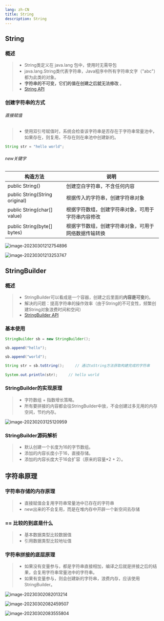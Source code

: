 ```yaml
---
lang: zh-CN
title: String
description: String
---
```


## String

### 概述

> - String类定义在 java.lang 包中，使用时无需导包
> - java.lang.String类代表字符串，Java程序中所有字符串文字（"abc"）都为此类的对象。
> - **字符串的不可变，它们的值在创建之后就无法修改** 。
> - [String API](https://docs.oracle.com/javase/8/docs/api/java/lang/String.html)



### 创建字符串的方式

###### 直接赋值

> - 使用双引号赋值时，系统会检查该字符串是否存在于字符串常量池中，如果存在，则复用，不存在则在串池中创建新的。

```java
String str = "hello world";
```



###### new关键字

| 构造方法                       | 说明                                                 |
| ------------------------------ | ---------------------------------------------------- |
| public String()                | 创建空白字符串，不含任何内容                         |
| public String(String original) | 根据传入的字符串，创建字符串对象                     |
| public String(char[] value)    | 根据字符数组，创建字符串对象，可用于字符串内容修改   |
| public String(byte[] bytes)    | 根据字节数组，创建字符串对象，可用于网络数据传输转换 |

![image-20230301212754896](https://lch-figurebed.oss-cn-shenzhen.aliyuncs.com/202303012127064.png)

![image-20230301213253747](https://lch-figurebed.oss-cn-shenzhen.aliyuncs.com/202303012132879.png)



## StringBuilder

### 概述

> - StringBuilder可以看成是一个容器，创建之后里面的**内容是可变**的。
> - 解决的问题：提高字符串的操作效率（由于String的不可变性，频繁创建String对象浪费时间和空间）
> - [StringBuilder API](https://docs.oracle.com/javase/8/docs/api/java/lang/StringBuilder.html)



### 基本使用

```java
StringBuilder sb = new StringBuilder();

sb.append("hello");

sb.append("world");

String str = sb.toString();     // 通过toString方法获取构建完成的字符串
    
System.out.println(str);     // hello world
```



### StringBuilder的实现原理

> - 字符数组 + 指数增长策略。
> - 所有要拼接的内容都会往StringBuilder中放，不会创建过多无用的内存空间，节约内存。

![image-20230203125120959](https://lch-figurebed.oss-cn-shenzhen.aliyuncs.com/202302031251126.png)

### StringBuilder源码解析

> - 默认创建一个长度为16的字节数组。
> - 添加的内容长度小于16，直接存储。
> - 添加的内容长度大于16会扩容（原来的容量*2 + 2）。



## 字符串原理

### 字符串存储的内存原理

> - 直接赋值会复用字符串常量池中已存在的字符串
> - new出来的不会复用，而是在堆内存中开辟一个新空间去存储



### == 比较的到底是什么

> - 基本数据类型比较数据值
> - 引用数据类型比较地址值



### 字符串拼接的底层原理

> - 如果没有变量参与，都是字符串直接相加，编译之后就是拼接之后的结果，会复用字符串常量池中的字符串。
> - 如果有变量参与，则会创建新的字符串，浪费内存，应该使用StringBuilder。

![image-20230302082013214](https://lch-figurebed.oss-cn-shenzhen.aliyuncs.com/202303020820343.png)

![image-20230302082459507](https://lch-figurebed.oss-cn-shenzhen.aliyuncs.com/202303020824640.png)

![image-20230302083555804](https://lch-figurebed.oss-cn-shenzhen.aliyuncs.com/202303020835885.png)







